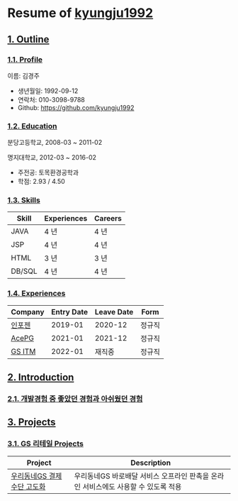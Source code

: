 # Resume of [kyungju1992](https://github.com/kyungju1992)

## [1. Outline](https://github.com/kyungju1992/resume/blob/master/STORY.md#1-outline)
### [1.1. Profile](https://github.com/kyungju1992/resume/blob/master/STORY.md#11-outline)
이름: 김경주

  - 생년월일: 1992-09-12
  - 연락처: 010-3098-9788
  - Github: https://github.com/kyungju1992

### [1.2. Education](https://github.com/kyungju1992/resume/blob/master/STORY.md#12-education)
분당고등학교, 2008-03 ~ 2011-02

명지대학교, 2012-03 ~ 2016-02

  - 주전공: 토목환경공학과
  - 학점: 2.93 / 4.50

### [1.3. Skills](https://github.com/kyungju1992/resume/blob/master/STORY.md#13-skills)
Skill        | Experiences | Careers 
-------------|-------------|---------
JAVA         | 4 년        | 4 년    
JSP          | 4 년        | 4 년    
HTML         | 3 년        | 3 년    
DB/SQL       | 4 년        | 4 년    

### [1.4. Experiences](https://github.com/kyungju1992/resume/blob/master/STORY.md#14-experiences)

Company | Entry Date | Leave Date | Form
--------|------------|------------|-------
[인포젠](https://github.com/kyungju1992/resume/blob/master/STORY.md#41-인포젠)                 | 2019-01    | 2020-12    | 정규직
[AcePG](https://github.com/kyungju1992/resume/blob/master/STORY.md#42-AcePG)                  | 2021-01    | 2021-12    | 정규직
[GS ITM](https://github.com/kyungju1992/resume/blob/master/STORY.md#43-GSITM)                 | 2022-01    | 재직중     | 정규직


## [2. Introduction](https://github.com/kyungju1992/resume/blob/master/STORY.md#2-introduction)
### [2.1. 개발경험 중 좋았던 경험과 아쉬웠던 경험](https://github.com/kyungju1992/resume/blob/master/STORY.md#21-develope-experiences)




## [3. Projects](https://github.com/kyungju1992/resume/blob/master/STORY.md#3-projects)
### [3.1. GS 리테일 Projects](https://github.com/kyungju1992/resume/blob/master/STORY.md#31-GSprojects)
Project            | Description
-------------------|-----------------------------
[우리동네GS 결제수단 고도화](https://github.com/kyungju1992/resume/blob/master/STORY.md#311-WDG) | 우리동네GS 바로배달 서비스 오프라인 판촉을 온라인 서비스에도 사용할 수 있도록 적용

